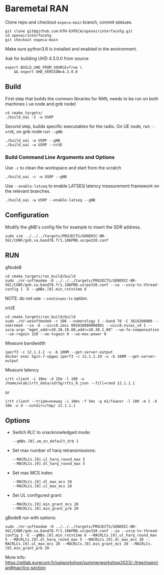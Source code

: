 # Baremetal RAN

Clone repo and checkout `expeca-main` branch, commit `680da84`.
```
git clone git@github.com:KTH-EXPECA/openairinterface5g.git
cd openairinterface5g
git checkout expeca-main
```

Make sure python3.6 is installed and enabled in the environment.

Ask for building UHD 4.3.0.0 from source
```
export BUILD_UHD_FROM_SOURCE=True \
    && export UHD_VERSION=4.3.0.0
```

## Build
First step that builds the common libraries for RAN, needs to be run on both machines ( ue node and gnb node)
```
cd cmake_targets/
./build_oai -I -w USRP
```

Second step, builds specific executables for the radio. On UE node, run `--nrUE`, on gnb node run `--gNB`:
```
./build_oai -w USRP --gNB
./build_oai -w USRP --nrUE
```

### Build Command Line Arguments and Options

Use `-c` to clean the workspace and start from the scratch
```
./build_oai -c -w USRP --gNB
```
Use `--enable-latseq` to enable LATSEQ latency measurement framework on the relevant branches.
```
./build_oai -w USRP --enable-latseq --gNB
```

## Configuration

Modify the  gNB's config file for example to insert the SDR address.
```
sudo vim ../../../targets/PROJECTS/GENERIC-NR-5GC/CONF/gnb.sa.band78.fr1.106PRB.usrpe320.conf
```

## RUN

gNodeB
```
cd cmake_targets/ran_build/build
sudo ./nr-softmodem -O ../../../targets/PROJECTS/GENERIC-NR-5GC/CONF/gnb.sa.band78.fr1.106PRB.usrpe320.conf --sa --usrp-tx-thread-config 1 -E --gNBs.[0].min_rxtxtime 6
```

NOTE: do not use `--continues-tx` option.

nrUE
```
cd cmake_targets/ran_build/build
sudo ./nr-uesoftmodem -r 106 --numerology 1 --band 78 -C 3619200000 --nokrnmod --sa -E --uicc0.imsi 001010000000001 --uicc0.nssai_sd 1 --usrp-args "mgmt_addr=10.30.10.80,addr=10.30.1.80" --ue-fo-compensation --ue-rxgain 120 --ue-txgain 0 --ue-max-power 0
```

Measure bandwidth
```
iperf3 -c 12.1.1.1 -u -b 100M --get-server-output
docker exec 5gcn-7-spgwu iperf3 -c 12.1.1.19 -u -b 100M --get-server-output
```

Measure latency
```
irtt client -i 10ms -d 15m -l 100 -o /home/wlab/irtt_data/sdr5g/rtts_0.json --fill=rand 12.1.1.1
```
or 
```
irtt client --tripm=oneway -i 10ms -f 5ms -g m1/feanor -l 100 -m 1 -d 10m -o d --outdir=/tmp/ 12.1.1.1
```


## Options

* Switch RLC to unacknowledged mode:
  ```
  --gNBs.[0].um_on_default_drb 1
  ```
* Set max number of harq retransmissions:
  ```
  --MACRLCs.[0].ul_harq_round_max 5
  --MACRLCs.[0].dl_harq_round_max 5
  ```
* Set max MCS index:
  ```
  --MACRLCs.[0].dl_max_mcs 28
  --MACRLCs.[0].ul_max_mcs 28
  ```
* Set UL configured grant:
  ```
  --MACRLCs.[0].min_grant_mcs 28
  --MACRLCs.[0].min_grant_prb 20
  ```

gBodeB run with options:
```
sudo ./nr-softmodem -O ../../../targets/PROJECTS/GENERIC-NR-5GC/CONF/gnb.sa.band78.fr1.106PRB.usrpe320.conf --sa --usrp-tx-thread-config 1 -E --gNBs.[0].min_rxtxtime 6 --MACRLCs.[0].ul_harq_round_max 5 --MACRLCs.[0].dl_harq_round_max 5 --MACRLCs.[0].dl_max_mcs 28 --MACRLCs.[0].ul_max_mcs 28 --MACRLCs.[0].min_grant_mcs 28 --MACRLCs.[0].min_grant_prb 20
```

More info: https://gitlab.eurecom.fr/oaiworkshop/summerworkshop2023/-/tree/main/ran#macrlcs-section


